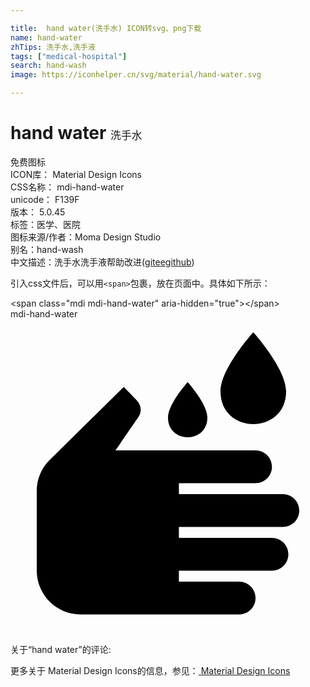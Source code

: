 ```yaml
---

title:  hand water(洗手水) ICON转svg、png下载
name: hand-water
zhTips: 洗手水,洗手液
tags: ["medical-hospital"]
search: hand-wash
image: https://iconhelper.cn/svg/material/hand-water.svg

---
```


# hand water  <small style="font-size: 60%;font-weight: 100">洗手水</small>


<div class="detail-page">
<p>
<span><span class="badge-success badge">免费图标</span> </span>
<br/>
<span>
ICON库：
<span class="badge-secondary badge">Material Design Icons</span> 
</span>
<br/>
<span>
CSS名称：
<span class="badge-secondary badge">mdi-hand-water</span> 
</span>
<br/>
<span>
unicode：
<span class="badge-secondary badge">F139F</span> 
<copy-btn content='F139F' btn-title=""></copy-btn>
<copy-btn :content='String.fromCodePoint(parseInt("F139F", 16))' btn-title="复制U"></copy-btn>
</span>
<br/>
<span>
版本：
<span class="badge-secondary badge">5.0.45</span> 
</span><br/><span>标签：<span class="badge-light badge"><router-link to="/tags/medical-hospital.html">医学、医院</router-link></span></span>
<br/>
<span>图标来源/作者：<span class="badge-light badge">Moma Design Studio</span></span> 
<br/>
<span>别名：<span class="badge-light badge">hand-wash</span></span><br/><span class="zh-detail">中文描述：<span class="badge-primary badge">洗手水</span><span class="badge-primary badge">洗手液</span><span class="help-link"><span>帮助改进</span>(<a href="https://gitee.com/liuwave/icon-helper/edit/master/json/material/hand-water.json" target="_blank" rel="noopener noreferrer">gitee</a><a href="https://github.com/liuwave/icon-helper/edit/master/json/material/hand-water.json" target="_blank" rel="noopener noreferrer">github</a></span>)</span><br/>
</p>
</div>
<div class="alert alert-dark">
  <i class="mdi mdi-hand-water mdi-48px"></i>
  <i class="mdi mdi-hand-water mdi-36px"></i>
  <i class="mdi mdi-hand-water mdi-24px"></i>
  <i class="mdi mdi-hand-water mdi-18px"></i>
</div>
<div>
  <p>引入css文件后，可以用<code>&lt;span&gt;</code>包裹，放在页面中。具体如下所示：    
  </p>
  <div class="alert alert-primary" style="font-size: 14px">
    &lt;span class="mdi mdi-hand-water" aria-hidden="true"&gt;&lt;/span&gt;
    <copy-btn content='<span class="mdi mdi-hand-water" aria-hidden="true"></span>'></copy-btn>
  </div>
  <div class="alert alert-secondary">
    <i class="mdi mdi-hand-water"
    style="font-size: 24px"
    aria-hidden="true"></i> mdi-hand-water
    <copy-btn content="mdi-hand-water" btn-title="复制图标名称"></copy-btn>
  </div>
</div>
<div id="svg" class="svg-wrap">
<svg xmlns="http://www.w3.org/2000/svg" viewBox="0 0 24 24"><path d="M17.42 22.5H5.33C3.5 22.5 2 21 2 19.17V13.08C2 12.18 2.36 11.33 3 10.71L8.63 5.17C8.63 5.17 9.66 6.22 9.67 6.25C9.83 6.43 9.92 6.66 9.92 6.91C9.92 7.09 9.87 7.26 9.78 7.41C9.77 7.44 8 10 8 10H18.67C19.36 10 19.92 10.56 19.92 11.25C19.92 11.94 19.36 12.5 18.67 12.5H12.83V13.33H20.75C21.44 13.33 22 13.89 22 14.58C22 15.28 21.44 15.83 20.75 15.83H12.83V16.67H19.92C20.61 16.67 21.17 17.22 21.17 17.92C21.17 18.61 20.61 19.17 19.92 19.17H12.83V20H17.42C18.11 20 18.67 20.56 18.67 21.25C18.67 21.94 18.11 22.5 17.42 22.5M13.5 4.8C13.5 4.8 12 6.46 12 7.5C12 9.5 15 9.5 15 7.5C15 6.46 13.5 4.8 13.5 4.8M18.5 1C18.5 1 16 3.76 16 5.5C16 8.83 21 8.83 21 5.5C21 3.76 18.5 1 18.5 1Z" /></svg>
</div>
<detail full-name='mdi-hand-water'></detail>
<div>
<p>关于“hand water”的评论:</p>
</div>
<Vssue title="关于“hand water”的评论" ></Vssue>    
<div><p>更多关于 Material Design Icons的信息，参见：<a target="_blank" href="https://iconhelper.cn/material.html"> Material Design Icons</a>
</p></div>
